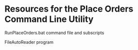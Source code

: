 # Resources for the Place Orders Command Line Utility

RunPlaceOrders.bat command file and subscripts

FileAutoReader program



